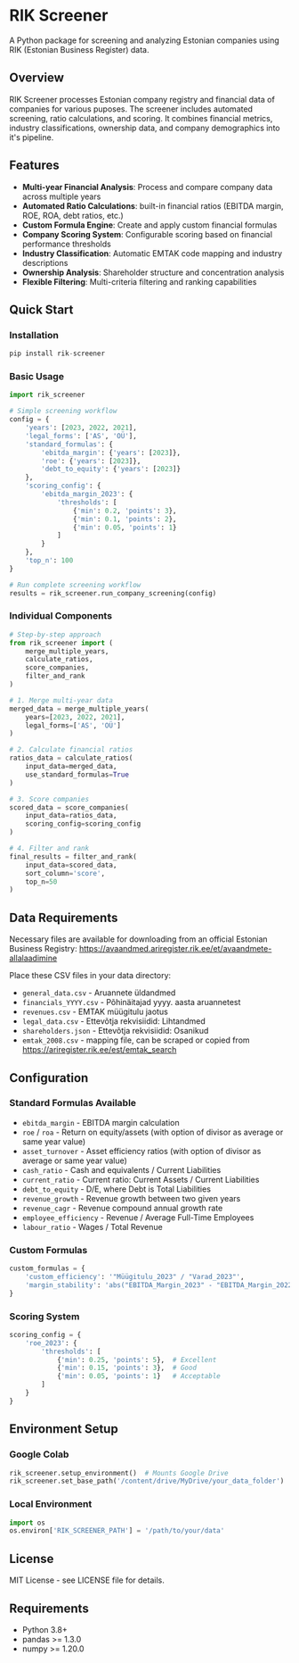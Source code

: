 # RIK Screener

A Python package for screening and analyzing Estonian companies using RIK (Estonian Business Register) data.

## Overview

RIK Screener processes Estonian company registry and financial data of companies for various puposes. The screener includes automated screening, ratio calculations, and scoring. It combines financial metrics, industry classifications, ownership data, and company demographics into it's pipeline.

## Features

- **Multi-year Financial Analysis**: Process and compare company data across multiple years
- **Automated Ratio Calculations**: built-in financial ratios (EBITDA margin, ROE, ROA, debt ratios, etc.)
- **Custom Formula Engine**: Create and apply custom financial formulas
- **Company Scoring System**: Configurable scoring based on financial performance thresholds
- **Industry Classification**: Automatic EMTAK code mapping and industry descriptions
- **Ownership Analysis**: Shareholder structure and concentration analysis
- **Flexible Filtering**: Multi-criteria filtering and ranking capabilities

## Quick Start

### Installation

```python
pip install rik-screener
```

### Basic Usage

```python
import rik_screener

# Simple screening workflow
config = {
    'years': [2023, 2022, 2021],
    'legal_forms': ['AS', 'OÜ'],
    'standard_formulas': {
        'ebitda_margin': {'years': [2023]},
        'roe': {'years': [2023]},
        'debt_to_equity': {'years': [2023]}
    },
    'scoring_config': {
        'ebitda_margin_2023': {
            'thresholds': [
                {'min': 0.2, 'points': 3},
                {'min': 0.1, 'points': 2},
                {'min': 0.05, 'points': 1}
            ]
        }
    },
    'top_n': 100
}

# Run complete screening workflow
results = rik_screener.run_company_screening(config)
```

### Individual Components

```python
# Step-by-step approach
from rik_screener import (
    merge_multiple_years, 
    calculate_ratios, 
    score_companies,
    filter_and_rank
)

# 1. Merge multi-year data
merged_data = merge_multiple_years(
    years=[2023, 2022, 2021],
    legal_forms=['AS', 'OÜ']
)

# 2. Calculate financial ratios
ratios_data = calculate_ratios(
    input_data=merged_data,
    use_standard_formulas=True
)

# 3. Score companies
scored_data = score_companies(
    input_data=ratios_data,
    scoring_config=scoring_config
)

# 4. Filter and rank
final_results = filter_and_rank(
    input_data=scored_data,
    sort_column='score',
    top_n=50
)
```

## Data Requirements
Necessary files are available for downloading from an official Estonian Business Registry: https://avaandmed.ariregister.rik.ee/et/avaandmete-allalaadimine

Place these CSV files in your data directory:
- `general_data.csv` - Aruannete üldandmed
- `financials_YYYY.csv` - Põhinäitajad yyyy. aasta aruannetest
- `revenues.csv` - EMTAK müügitulu jaotus  
- `legal_data.csv` - Ettevõtja rekvisiidid: Lihtandmed
- `shareholders.json` - Ettevõtja rekvisiidid: Osanikud
- `emtak_2008.csv` - mapping file, can be scraped or copied from https://ariregister.rik.ee/est/emtak_search

## Configuration

### Standard Formulas Available
- `ebitda_margin` - EBITDA margin calculation
- `roe` / `roa` - Return on equity/assets (with option of divisor as average or same year value)
- `asset_turnover` - Asset efficiency ratios (with option of divisor as average or same year value)
- `cash_ratio` - Cash and equivalents / Current Liabilities
- `current_ratio` - Current ratio: Current Assets / Current Liabilities
- `debt_to_equity` - D/E, where Debt is Total Liabilities
- `revenue_growth` - Revenue growth between two given years
- `revenue_cagr` - Revenue compound annual growth rate
- `employee_efficiency` - Revenue / Average Full-Time Employees
- `labour_ratio` - Wages / Total Revenue

### Custom Formulas
```python
custom_formulas = {
    'custom_efficiency': '"Müügitulu_2023" / "Varad_2023"',
    'margin_stability': 'abs("EBITDA_Margin_2023" - "EBITDA_Margin_2022")'
}
```

### Scoring System
```python
scoring_config = {
    'roe_2023': {
        'thresholds': [
            {'min': 0.25, 'points': 5},  # Excellent
            {'min': 0.15, 'points': 3},  # Good
            {'min': 0.05, 'points': 1}   # Acceptable
        ]
    }
}
```

## Environment Setup

### Google Colab
```python
rik_screener.setup_environment()  # Mounts Google Drive
rik_screener.set_base_path('/content/drive/MyDrive/your_data_folder')
```

### Local Environment
```python
import os
os.environ['RIK_SCREENER_PATH'] = '/path/to/your/data'
```

## License

MIT License - see LICENSE file for details.

## Requirements

- Python 3.8+
- pandas >= 1.3.0
- numpy >= 1.20.0
